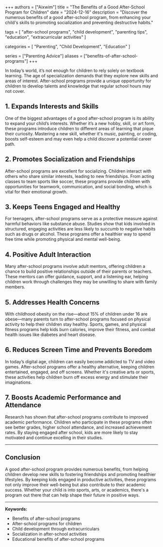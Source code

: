 +++
authors = ["Aixwim"]
title = "The Benefits of a Good After-School Program for Children"
date = "2024-12-16"
description = "Discover the numerous benefits of a good after-school program, from enhancing your child's skills to promoting socialization and preventing destructive habits."

tags = [
  "after-school programs",
  "child development",
  "parenting tips",
  "education",
  "extracurricular activities"
]

categories = [
  "Parenting",
  "Child Development",
  "Education"
]

series = ["Parenting Advice"]
aliases = ["benefits-of-after-school-programs"]
+++

In today’s world, it’s not enough for children to rely solely on textbook learning. The age of specialization demands that they explore new skills and areas of interest. After-school programs provide a unique opportunity for children to develop talents and knowledge that regular school hours may not cover.

<!--more-->

## 1. **Expands Interests and Skills**

One of the biggest advantages of a good after-school program is its ability to expand your child’s interests. Whether it’s a new hobby, skill, or art form, these programs introduce children to different areas of learning that pique their curiosity. Mastering a new skill, whether it's music, painting, or coding, boosts self-esteem and may even help a child discover a potential career path.

## 2. **Promotes Socialization and Friendships**

After-school programs are excellent for socializing. Children interact with others who share similar interests, leading to new friendships. From acting classes to team sports like soccer, these programs provide children with opportunities for teamwork, communication, and social bonding, which is vital for their emotional growth.

## 3. **Keeps Teens Engaged and Healthy**

For teenagers, after-school programs serve as a protective measure against harmful behaviors like substance abuse. Studies show that kids involved in structured, engaging activities are less likely to succumb to negative habits such as drugs or alcohol. These programs offer a healthier way to spend free time while promoting physical and mental well-being.

## 4. **Positive Adult Interaction**

Many after-school programs involve adult mentors, offering children a chance to build positive relationships outside of their parents or teachers. These mentors can offer guidance, support, and a listening ear, helping children work through challenges they may be unwilling to share with family members.

## 5. **Addresses Health Concerns**

With childhood obesity on the rise—about 15% of children under 16 are obese—many parents turn to after-school programs focused on physical activity to help their children stay healthy. Sports, games, and physical fitness programs help kids burn calories, improve their fitness, and combat health issues like diabetes and heart disease.

## 6. **Reduces Screen Time and Prevents Boredom**

In today’s digital age, children can easily become addicted to TV and video games. After-school programs offer a healthy alternative, keeping children entertained, engaged, and off screens. Whether it's creative arts or sports, these activities help children burn off excess energy and stimulate their imaginations.

## 7. **Boosts Academic Performance and Attendance**

Research has shown that after-school programs contribute to improved academic performance. Children who participate in these programs often see better grades, higher school attendance, and increased achievement rates. By staying engaged after school, kids are more likely to stay motivated and continue excelling in their studies.

---

## Conclusion

A good after-school program provides numerous benefits, from helping children develop new skills to fostering friendships and promoting healthier lifestyles. By keeping kids engaged in productive activities, these programs not only improve their well-being but also contribute to their academic success. Whether your child is into sports, arts, or academics, there's a program out there that can help shape their future in positive ways.

---

**Keywords:**
- Benefits of after-school programs
- After-school programs for children
- Child development through extracurriculars
- Socialization in after-school activities
- Educational benefits of after-school programs
